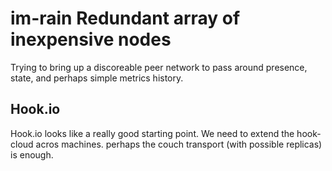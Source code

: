 # im-rain Redundant array of inexpensive nodes

Trying to bring up a discoreable peer network to pass around presence, state, and perhaps simple metrics history.

## Hook.io
Hook.io looks like a really good starting point. We need to extend the hook-cloud acros machines. perhaps the couch transport (with possible replicas) is enough.

